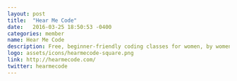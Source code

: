 ```yaml
---
layout: post
title:  "Hear Me Code"
date:   2016-03-25 18:50:53 -0400
categories: member
name: Hear Me Code
description: Free, beginner-friendly coding classes for women, by women.
logo: assets/icons/hearmecode-square.png
link: http://hearmecode.com/
twitter: hearmecode
---
```

